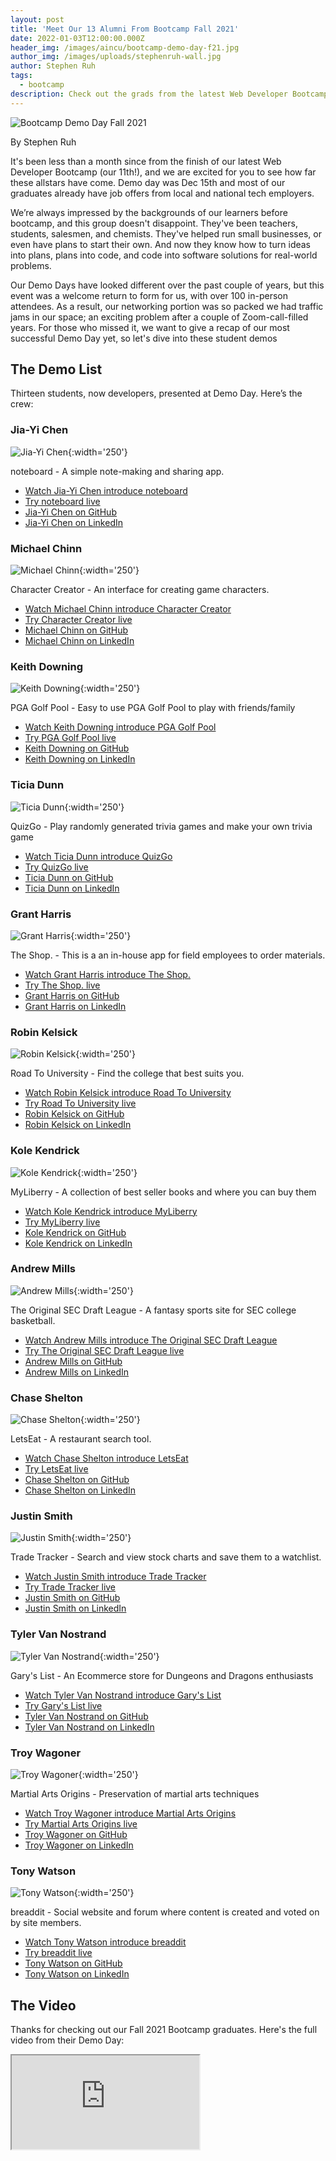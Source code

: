 ```yaml
---
layout: post
title: 'Meet Our 13 Alumni From Bootcamp Fall 2021'
date: 2022-01-03T12:00:00.000Z
header_img: /images/aincu/bootcamp-demo-day-f21.jpg
author_img: /images/uploads/stephenruh-wall.jpg
author: Stephen Ruh
tags:
  - bootcamp
description: Check out the grads from the latest Web Developer Bootcamp program (our 11th)!
---
```


![Bootcamp Demo Day Fall 2021](/images/aincu/bootcamp-demo-day-f21.jpg "Bootcamp Demo Day at Awesome Inc - December 2021")

By Stephen Ruh

It's been less than a month since from the finish of our latest Web Developer Bootcamp (our 11th!), and we are excited for you to see how far these allstars have come. Demo day was Dec 15th and most of our graduates already have job offers from local and national tech employers.

We’re always impressed by the backgrounds of our learners before bootcamp, and this group doesn't disappoint. They've been teachers, students, salesmen, and chemists. They've helped run small businesses, or even have plans to start their own. And now they know how to turn ideas into plans, plans into code, and code into software solutions for real-world problems.

Our Demo Days have looked different over the past couple of years, but this event was a welcome return to form for us, with over 100 in-person attendees. As a result, our networking portion was so packed we had traffic jams in our space; an exciting problem after a couple of Zoom-call-filled years.  For those who missed it, we want to give a recap of our most successful Demo Day yet, so let's dive into these student demos

## The Demo List

Thirteen students, now developers, presented at Demo Day. Here’s the crew:

### Jia-Yi Chen

![Jia-Yi Chen](/images/uploads/jia-yi-chen.jpg){:width='250'}

noteboard - A simple note-making and sharing app.

* [Watch Jia-Yi Chen introduce noteboard](https://www.youtube.com/watch?v=E0zSQVjhSa0&t=561s)
* [Try noteboard live](https://noteboard-fp.web.app/)
* [Jia-Yi Chen on GitHub](https://https://github.com/jiayichen0)
* [Jia-Yi Chen on LinkedIn](https://https://www.linkedin.com/in/jiayijchen/)

### Michael Chinn

![Michael Chinn](/images/uploads/michael-chinn.jpg){:width='250'}

Character Creator - An interface for creating game characters.

* [Watch Michael Chinn introduce Character Creator](https://www.youtube.com/watch?v=E0zSQVjhSa0&t=740s)
* [Try Character Creator live](https://character-creator-89e67.web.app/)
* [Michael Chinn on GitHub](https://https://github.com/michaelschinn)
* [Michael Chinn on LinkedIn](https://)

### Keith Downing

![Keith Downing](/images/uploads/keith-downing.jpg){:width='250'}

PGA Golf Pool - Easy to use PGA Golf Pool to play with friends/family

* [Watch Keith Downing introduce PGA Golf Pool](https://www.youtube.com/watch?v=E0zSQVjhSa0&t=1048s)
* [Try PGA Golf Pool live](https://golfpgapool.web.app/)
* [Keith Downing on GitHub](https://https://github.com/kadowning1)
* [Keith Downing on LinkedIn](https://https://www.linkedin.com/in/kadowning1/)

### Ticia Dunn

![Ticia Dunn](/images/uploads/ticia-dunn.jpg){:width='250'}

QuizGo - Play randomly generated trivia games and make your own trivia game

* [Watch Ticia Dunn introduce QuizGo](https://www.youtube.com/watch?v=E0zSQVjhSa0&t=1167s)
* [Try QuizGo live](https://quizgo-quiz-app.web.app/)
* [Ticia Dunn on GitHub](https://https://github.com/TiciaD)
* [Ticia Dunn on LinkedIn](https://https://www.linkedin.com/in/ticia-dunn/)

### Grant Harris

![Grant Harris](/images/uploads/grant-harris.jpg){:width='250'}

The Shop. - This is a an in-house app for field employees to order materials.

* [Watch Grant Harris introduce The Shop.](https://www.youtube.com/watch?v=E0zSQVjhSa0&t=1332s)
* [Try The Shop. live](https://road-to-university.web.app/)
* [Grant Harris on GitHub](https://https://github.com/GrantHarris1)
* [Grant Harris on LinkedIn](https://https://www.linkedin.com/in/1grantharris1/)

### Robin Kelsick

![Robin Kelsick](/images/uploads/robin-kelsick.jpg){:width='250'}

Road To University - Find the college that best suits you.

* [Watch Robin Kelsick introduce Road To University](https://www.youtube.com/watch?v=E0zSQVjhSa0&t=1455s)
* [Try Road To University live](https://the-shop-app-f2eea.web.app)
* [Robin Kelsick on GitHub](https://https://github.com/robinkelsickii)
* [Robin Kelsick on LinkedIn](https://https://www.linkedin.com/in/robin-kelsick-ii/)

### Kole Kendrick

![Kole Kendrick](/images/uploads/kole-kendrick.jpg){:width='250'}

MyLiberry - A collection of best seller books and where you can buy them

* [Watch Kole Kendrick introduce MyLiberry](https://www.youtube.com/watch?v=E0zSQVjhSa0&t=1628s)
* [Try MyLiberry live](https://library-9b5f5.web.app/)
* [Kole Kendrick on GitHub](https://https://github.com/ViktorKKendrick)
* [Kole Kendrick on LinkedIn](https://https://www.linkedin.com/in/kole-kendrick-4b0071225/)

### Andrew Mills

![Andrew Mills](/images/uploads/andrew-mills.jpg){:width='250'}

The Original SEC Draft League - A fantasy sports site for SEC college basketball.

* [Watch Andrew Mills introduce The Original SEC Draft League](https://www.youtube.com/watch?v=E0zSQVjhSa0&t=1761s)
* [Try The Original SEC Draft League live](https://secdraftleague.web.app/)
* [Andrew Mills on GitHub](https://https://github.com/amills25)
* [Andrew Mills on LinkedIn](https://https://www.linkedin.com/in/amills25/)

### Chase Shelton

![Chase Shelton](/images/uploads/chase-shelton.jpg){:width='250'}

LetsEat - A restaurant search tool.

* [Watch Chase Shelton introduce LetsEat](https://www.youtube.com/watch?v=E0zSQVjhSa0&t=432s)
* [Try LetsEat live](https://final-project-53f22.web.app/)
* [Chase Shelton on GitHub](https://https://github.com/achaseshelton)
* [Chase Shelton on LinkedIn](https://https://www.linkedin.com/in/chase-shelton/)

### Justin Smith

![Justin Smith](/images/uploads/justin-smith.jpg){:width='250'}

Trade Tracker - Search and view stock charts and save them to a watchlist.

* [Watch Justin Smith introduce Trade Tracker](https://www.youtube.com/watch?v=E0zSQVjhSa0&t=1936s)
* [Try Trade Tracker live](https://trading-project-5b164.web.app/)
* [Justin Smith on GitHub](https://https://github.com/justinsmith95)
* [Justin Smith on LinkedIn](https://https://www.linkedin.com/in/justin-smith-b50798225/)

### Tyler Van Nostrand

![Tyler Van Nostrand](/images/uploads/tyler-vannostrand.jpg){:width='250'}

Gary's List - An Ecommerce store for Dungeons and Dragons enthusiasts

* [Watch Tyler Van Nostrand introduce Gary's List](https://www.youtube.com/watch?v=E0zSQVjhSa0&t=2046s)
* [Try Gary's List live](https://garys-list.web.app)
* [Tyler Van Nostrand on GitHub](https://https://github.com/TylerVanNostrand)
* [Tyler Van Nostrand on LinkedIn](https://https://www.linkedin.com/in/tyler-van-nostrand/)

### Troy Wagoner

![Troy Wagoner](/images/uploads/troy-wagoner.jpg){:width='250'}

Martial Arts Origins - Preservation of martial arts techniques

* [Watch Troy Wagoner introduce Martial Arts Origins](https://www.youtube.com/watch?v=E0zSQVjhSa0&t=2175s)
* [Try Martial Arts Origins live](https://martialartsorigins.web.app/)
* [Troy Wagoner on GitHub](https://https://github.com/Troyallen98)
* [Troy Wagoner on LinkedIn](https://https://www.linkedin.com/in/troy-wagoner/)

### Tony Watson

![Tony Watson](/images/uploads/tony-watson.jpg){:width='250'}

breaddit - Social website and forum where content is created and voted on by site members.

* [Watch Tony Watson introduce breaddit](https://www.youtube.com/watch?v=E0zSQVjhSa0&t=901s)
* [Try breaddit live](https://breaddit-98084.web.app/)
* [Tony Watson on GitHub](https://https://github.com/tonybwatson)
* [Tony Watson on LinkedIn](https://https://www.linkedin.com/in/tonybwatson/)

## The Video

Thanks for checking out our Fall 2021 Bootcamp graduates. Here's the full video from their Demo Day:

<div class="embed-responsive embed-responsive-16by9">
  <iframe class="embed-responsive-item" src="https://www.youtube.com/embed/E0zSQVjhSa0" allow="accelerometer; autoplay; encrypted-media; gyroscope; picture-in-picture" allowfullscreen></iframe>
</div>
